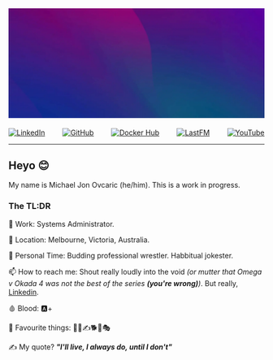 <!--
**BiosPlus/BiosPlus** is a ✨ _special_ ✨ repository because its `README.md` (this file) appears on your GitHub profile.

Here are some ideas to get you started:
-->
<div style="display: flex; justify-content: space-between;">
    <a href=""><img src="images/header.webp" alt=""></a>
</div>
<br>
<div style="display: flex; justify-content: space-between;">
    <a href="https://www.linkedin.com/in/bymichaeljon"><img src="https://img.shields.io/badge/LinkedIn-bymichaeljon-blue" alt="LinkedIn"></a>
    <a href="https://github.com/BiosPlus"><img src="https://img.shields.io/badge/GitHub-BiosPlus-white" alt="GitHub"></a>
    <a href="https://jonblack.gg/"><img src="https://img.shields.io/badge/Blog-JonBlack.gg-black" alt="Docker Hub"></a>
    <a href="https://open.spotify.com/user/bios_"><img src="https://img.shields.io/badge/Spotify-Bios__-darklime" alt="LastFM"></a>
    <a href="https://www.last.fm/user/Bios_"><img src="https://img.shields.io/badge/Last.fm-Bios__-red" alt="YouTube"></a>
</div>

---
## Heyo 😊

My name is Michael Jon Ovcaric (he/him). This is a work in progress.

### The TL:DR

🏢 Work: Systems Administrator.

📍 Location: Melbourne, Victoria, Australia.

🤼 Personal Time: Budding professional wrestler. Habbitual jokester.

📫 How to reach me: Shout really loudly into the void *(or mutter that Omega v Okada 4 was not the best of the series ***(you're wrong)***)*. But really, [Linkedin](https://www.linkedin.com/in/bymichaeljon).

🩸 Blood: 🅰️+

🎉 Favourite things: 🤼👺✍️🐕🍌🎭

✍️ My quote? ***"I'll live, I always do, until I don't"***


<!-- [[https://github.com/kittinan/spotify-github-profile][https://spotify-github-profile.vercel.app/api/view.svg?uid=bios_&cover_image=true&theme=default&show_offline=false&background_color=000000&interchange=true&bar_color=48b7b1&bar_color_cover=false)]] -->